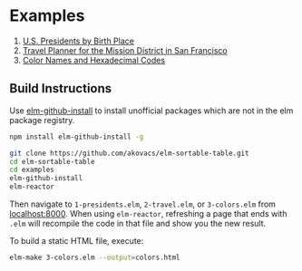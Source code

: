 # Examples

  1. [U.S. Presidents by Birth Place](https://akovacs.github.io/elm-sortable-table/presidents.html)
  2. [Travel Planner for the Mission District in San Francisco](https://akovacs.github.io/elm-sortable-table/travel.html)
  3. [Color Names and Hexadecimal Codes](https://akovacs.github.io/elm-sortable-table/colors.html)


## Build Instructions

Use [elm-github-install](https://github.com/gdotdesign/elm-github-install) to install unofficial packages which are not in the elm package registry.

```bash
npm install elm-github-install -g

git clone https://github.com/akovacs/elm-sortable-table.git
cd elm-sortable-table
cd examples
elm-github-install
elm-reactor
```

Then navigate to `1-presidents.elm`, `2-travel.elm`, or `3-colors.elm` from [localhost:8000](http://localhost:8000/). When using `elm-reactor`, refreshing a page that ends with `.elm` will recompile the code in that file and show you the new result.

To build a static HTML file, execute:

```bash
elm-make 3-colors.elm --output=colors.html
```
